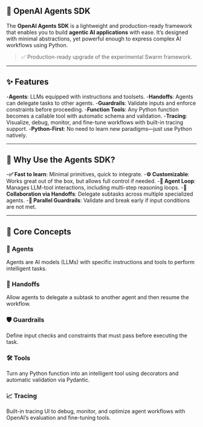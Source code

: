 ## 🧠 OpenAI Agents SDK

The **OpenAI Agents SDK** is a lightweight and production-ready framework that enables you to build **agentic AI applications** with ease. It’s designed with minimal abstractions, yet powerful enough to express complex AI workflows using Python.

>✅ Production-ready upgrade of the experimental Swarm framework.

---

## ✨ Features

-**Agents**: LLMs equipped with instructions and toolsets.
-**Handoffs**: Agents can delegate tasks to other agents.
-**Guardrails**: Validate inputs and enforce constraints before proceeding.
-**Function Tools**: Any Python function becomes a callable tool with automatic schema and validation.
-**Tracing**: Visualize, debug, monitor, and fine-tune workflows with built-in tracing support.
-**Python-First**: No need to learn new paradigms—just use Python natively.

---

## 🚀 Why Use the Agents SDK?

-**✅ Fast to learn**: Minimal primitives, quick to integrate.
-**⚙️ Customizable**: Works great out of the box, but allows full control if needed.
-**🔁 Agent Loop**: Manages LLM-tool interactions, including multi-step reasoning loops.
-**🤝 Collaboration via Handoffs**: Delegate subtasks across multiple specialized agents.
-**🧪 Parallel Guardrails**: Validate and break early if input conditions are not met.

---


## 🔧 Core Concepts

### 🔹 Agents
Agents are AI models (LLMs) with specific instructions and tools to perform intelligent tasks.

### 🔸 Handoffs
Allow agents to delegate a subtask to another agent and then resume the workflow.

### 🛡️ Guardrails
Define input checks and constraints that must pass before executing the task.

### 🛠️ Tools
Turn any Python function into an intelligent tool using decorators and automatic validation via Pydantic.

### 📈 Tracing
Built-in tracing UI to debug, monitor, and optimize agent workflows with OpenAI’s evaluation and fine-tuning tools.
